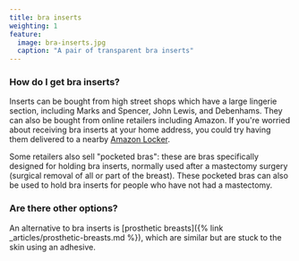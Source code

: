 ```yaml
---
title: bra inserts
weighting: 1
feature:
  image: bra-inserts.jpg
  caption: "A pair of transparent bra inserts"
---
```


### How do I get bra inserts?

Inserts can be bought from high street shops which have a large lingerie section, including Marks and Spencer, John Lewis, and Debenhams. They can also be bought from online retailers including Amazon. If you're worried about receiving bra inserts at your home address, you could try having them delivered to a nearby [Amazon Locker](https://www.amazon.co.uk/gp/help/customer/display.html?nodeId=200966210). 

Some retailers also sell "pocketed bras": these are bras specifically designed for holding bra inserts, normally used after a mastectomy surgery (surgical removal of all or part of the breast). These pocketed bras can also be used to hold bra inserts for people who have not had a mastectomy.

### Are there other options?

An alternative to bra inserts is [prosthetic breasts]({% link _articles/prosthetic-breasts.md %}), which are similar but are stuck to the skin using an adhesive.
